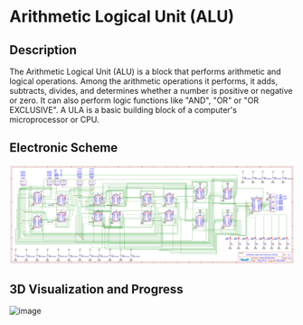 **Arithmetic Logical Unit (ALU)**
===============================

Description 
-------

The Arithmetic Logical Unit (ALU) is a block that performs arithmetic and logical operations. Among the arithmetic operations it performs, it adds, subtracts, divides, and determines whether a number is positive or negative or zero. It can also perform logic functions like "AND", "OR" or "OR EXCLUSIVE". A ULA is a basic building block of a computer's microprocessor or CPU.


Electronic Scheme
-------

![image](https://raw.githubusercontent.com/aragonxpd154/8-bit-computer/main/ARITHMETIC%20LOGIC%20UNIT/1.0V/Schematic_Arithmetic%20Logic%20Unit_2021-10-03.png)


3D Visualization and Progress
-------

![image](https://i.imgur.com/JMUdEXB.png)
